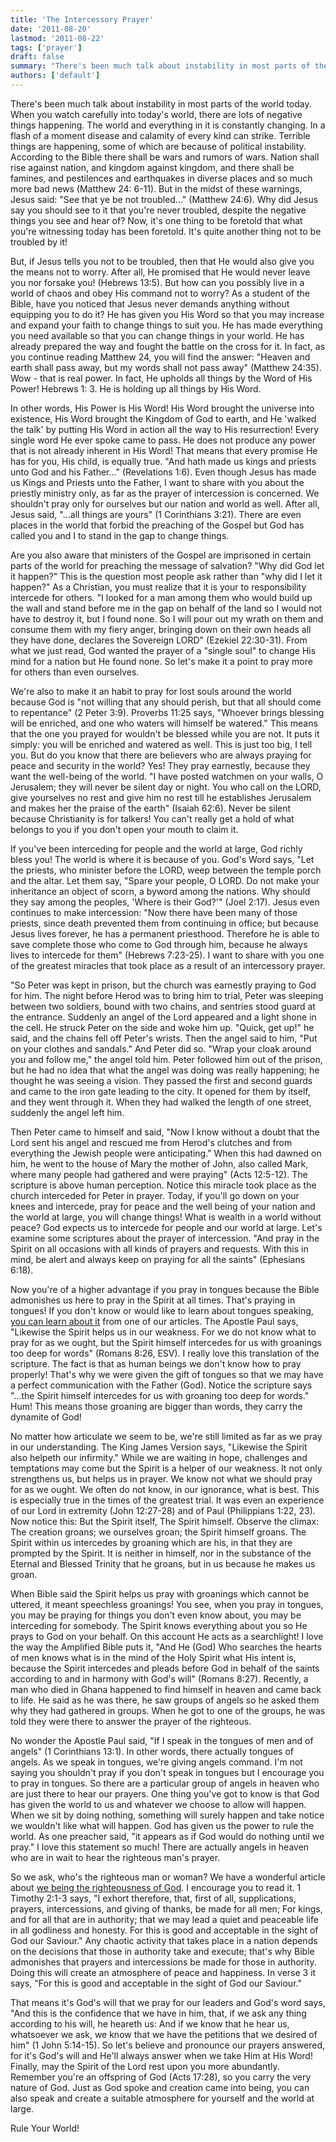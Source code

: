 ```yaml
---
title: 'The Intercessory Prayer'
date: '2011-08-20'
lastmod: '2011-08-22'
tags: ['prayer']
draft: false
summary: "There's been much talk about instability in most parts of the world today. When you look closely in today's world, there are lots of negative things happening. The world and everything in it is constantly changing."
authors: ['default']
---
```


There's been much talk about instability in most parts of the world today. When you watch carefully into today's world, there are lots of negative things happening. The world and everything in it is constantly changing. In a flash of a moment disease and calamity of every kind can strike. Terrible things are happening, some of which are because of political instability. According to the Bible there shall be wars and rumors of wars. Nation shall rise against nation, and kingdom against kingdom, and there shall be famines, and pestilences and earthquakes in diverse places and so much more bad news (Matthew 24: 6-11). But in the midst of these warnings, Jesus said: "See that ye be not troubled..." (Matthew 24:6). Why did Jesus say you should see to it that you're never troubled, despite the negative things you see and hear of? Now, it's one thing to be foretold that what you're witnessing today has been foretold. It's quite another thing not to be troubled by it!

But, if Jesus tells you not to be troubled, then that He would also give you the means not to worry. After all, He promised that He would never leave you nor forsake you! (Hebrews 13:5). But how can you possibly live in a world of chaos and obey His command not to worry? As a student of the Bible, have you noticed that Jesus never demands anything without equipping you to do it? He has given you His Word so that you may increase and expand your faith to change things to suit you. He has made everything you need available so that you can change things in your world. He has already prepared the way and fought the battle on the cross for it. In fact, as you continue reading Matthew 24, you will find the answer: "Heaven and earth shall pass away, but my words shall not pass away" (Matthew 24:35). Wow - that is real power. In fact, He upholds all things by the Word of His Power! Hebrews 1: 3. He is holding up all things by His Word.

In other words, His Power is His Word! His Word brought the universe into existence, His Word brought the Kingdom of God to earth, and He 'walked the talk' by putting His Word in action all the way to His resurrection! Every single word He ever spoke came to pass. He does not produce any power that is not already inherent in His Word! That means that every promise He has for you, His child, is equally true. "And hath made us kings and priests unto God and his Father..." (Revelations 1:6). Even though Jesus has made us Kings and Priests unto the Father, I want to share with you about the priestly ministry only, as far as the prayer of intercession is concerned. We shouldn't pray only for ourselves but our nation and world as well. After all, Jesus said, "...all things are yours" (1 Corinthians 3:21). There are even places in the world that forbid the preaching of the Gospel but God has called you and I to stand in the gap to change things.

Are you also aware that ministers of the Gospel are imprisoned in certain parts of the world for preaching the message of salvation? "Why did God let it happen?" This is the question most people ask rather than "why did I let it happen?" As a Christian, you must realize that it is your to responsibility intercede for others. "I looked for a man among them who would build up the wall and stand before me in the gap on behalf of the land so I would not have to destroy it, but I found none. So I will pour out my wrath on them and consume them with my fiery anger, bringing down on their own heads all they have done, declares the Sovereign LORD" (Ezekiel 22:30-31). From what we just read, God wanted the prayer of a "single soul" to change His mind for a nation but He found none. So let's make it a point to pray more for others than even ourselves.

We're also to make it an habit to pray for lost souls around the world because God is "not willing that any should perish, but that all should come to repentance" (2 Peter 3:9). Proverbs 11:25 says, "Whoever brings blessing will be enriched, and one who waters will himself be watered." This means that the one you prayed for wouldn't be blessed while you are not. It puts it simply: you will be enriched and watered as well. This is just too big, I tell you. But do you know that there are believers who are always praying for peace and security in the world? Yes! They pray earnestly, because they want the well-being of the world. "I have posted watchmen on your walls, O Jerusalem; they will never be silent day or night. You who call on the LORD, give yourselves no rest and give him no rest till he establishes Jerusalem and makes her the praise of the earth" (Isaiah 62:6). Never be silent because Christianity is for talkers! You can't really get a hold of what belongs to you if you don't open your mouth to claim it.

If you've been interceding for people and the world at large, God richly bless you! The world is where it is because of you. God's Word says, "Let the priests, who minister before the LORD, weep between the temple porch and the altar. Let them say, "Spare your people, O LORD. Do not make your inheritance an object of scorn, a byword among the nations. Why should they say among the peoples, 'Where is their God?'" (Joel 2:17). Jesus even continues to make intercession: "Now there have been many of those priests, since death prevented them from continuing in office; but because Jesus lives forever, he has a permanent priesthood. Therefore he is able to save complete those who come to God through him, because he always lives to intercede for them" (Hebrews 7:23-25). I want to share with you one of the greatest miracles that took place as a result of an intercessory prayer.

"So Peter was kept in prison, but the church was earnestly praying to God for him. The night before Herod was to bring him to trial, Peter was sleeping between two soldiers, bound with two chains, and sentries stood guard at the entrance. Suddenly an angel of the Lord appeared and a light shone in the cell. He struck Peter on the side and woke him up. "Quick, get up!" he said, and the chains fell off Peter's wrists. Then the angel said to him, "Put on your clothes and sandals." And Peter did so. "Wrap your cloak around you and follow me," the angel told him. Peter followed him out of the prison, but he had no idea that what the angel was doing was really happening; he thought he was seeing a vision. They passed the first and second guards and came to the iron gate leading to the city. It opened for them by itself, and they went through it. When they had walked the length of one street, suddenly the angel left him.

Then Peter came to himself and said, "Now I know without a doubt that the Lord sent his angel and rescued me from Herod's clutches and from everything the Jewish people were anticipating." When this had dawned on him, he went to the house of Mary the mother of John, also called Mark, where many people had gathered and were praying" (Acts 12:5-12). The scripture is above human perception. Notice this miracle took place as the church interceded for Peter in prayer. Today, if you'll go down on your knees and intercede, pray for peace and the well being of your nation and the world at large, you will change things! What is wealth in a world without peace? God expects us to intercede for people and our world at large. Let's examine some scriptures about the prayer of intercession. "And pray in the Spirit on all occasions with all kinds of prayers and requests. With this in mind, be alert and always keep on praying for all the saints" (Ephesians 6:18).

Now you're of a higher advantage if you pray in tongues because the Bible admonishes us here to pray in the Spirit at all times. That's praying in tongues! If you don't know or would like to learn about tongues speaking, [you can learn about it](https://www.rhemafromgod.com/speaking-in-tongues-part-1) from one of our articles. The Apostle Paul says, "Likewise the Spirit helps us in our weakness. For we do not know what to pray for as we ought, but the Spirit himself intercedes for us with groanings too deep for words" (Romans 8:26, ESV). I really love this translation of the scripture. The fact is that as human beings we don't know how to pray properly! That's why we were given the gift of tongues so that we may have a perfect communication with the Father (God). Notice the scripture says "...the Spirit himself intercedes for us with groaning too deep for words." Hum! This means those groaning are bigger than words, they carry the dynamite of God!

No matter how articulate we seem to be, we're still limited as far as we pray in our understanding. The King James Version says, "Likewise the Spirit also helpeth our infirmity." While we are waiting in hope, challenges and temptations may come but the Spirit is a helper of our weakness. It not only strengthens us, but helps us in prayer. We know not what we should pray for as we ought. We often do not know, in our ignorance, what is best. This is especially true in the times of the greatest trial. It was even an experience of our Lord in extremity (John 12:27-28) and of Paul (Philippians 1:22, 23). Now notice this: But the Spirit itself, The Spirit himself. Observe the climax: The creation groans; we ourselves groan; the Spirit himself groans. The Spirit within us intercedes by groaning which are his, in that they are prompted by the Spirit. It is neither in himself, nor in the substance of the Eternal and Blessed Trinity that he groans, but in us because he makes us groan.

When Bible said the Spirit helps us pray with groanings which cannot be uttered, it meant speechless groanings! You see, when you pray in tongues, you may be praying for things you don't even know about, you may be interceding for somebody. The Spirit knows everything about you so He prays to God on your behalf. On this account He acts as a searchlight! I love the way the Amplified Bible puts it, "And He (God) Who searches the hearts of men knows what is in the mind of the Holy Spirit what His intent is, because the Spirit intercedes and pleads before God in behalf of the saints according to and in harmony with God's will" (Romans 8:27). Recently, a man who died in Ghana happened to find himself in heaven and came back to life. He said as he was there, he saw groups of angels so he asked them why they had gathered in groups. When he got to one of the groups, he was told they were there to answer the prayer of the righteous.

No wonder the Apostle Paul said, "If I speak in the tongues of men and of angels" (1 Corinthians 13:1). In other words, there actually tongues of angels. As we speak in tongues, we're giving angels command. I'm not saying you shouldn't pray if you don't speak in tongues but I encourage you to pray in tongues. So there are a particular group of angels in heaven who are just there to hear our prayers. One thing you've got to know is that God has given the world to us and whatever we choose to allow will happen. When we sit by doing nothing, something will surely happen and take notice we wouldn't like what will happen. God has given us the power to rule the world. As one preacher said, "it appears as if God would do nothing until we pray." I love this statement so much! There are actually angels in heaven who are in wait to hear the righteous man's prayer.

So we ask, who's the righteous man or woman? We have a wonderful article about [we being the righteousness of God](https://www.rhemafromgod.com/we-are-the-righteousness-of-god-part-1). I encourage you to read it. 1 Timothy 2:1-3 says, "I exhort therefore, that, first of all, supplications, prayers, intercessions, and giving of thanks, be made for all men; For kings, and for all that are in authority; that we may lead a quiet and peaceable life in all godliness and honesty. For this is good and acceptable in the sight of God our Saviour." Any chaotic activity that takes place in a nation depends on the decisions that those in authority take and execute; that's why Bible admonishes that prayers and intercessions be made for those in authority. Doing this will create an atmosphere of peace and happiness. In verse 3 it says, "For this is good and acceptable in the sight of God our Saviour."

That means it's God's will that we pray for our leaders and God's word says, "And this is the confidence that we have in him, that, if we ask any thing according to his will, he heareth us: And if we know that he hear us, whatsoever we ask, we know that we have the petitions that we desired of him" (1 John 5:14-15). So let's believe and pronounce our prayers answered, for it's God's will and He'll always answer when we take Him at His Word! Finally, may the Spirit of the Lord rest upon you more abundantly. Remember you're an offspring of God (Acts 17:28), so you carry the very nature of God. Just as God spoke and creation came into being, you can also speak and create a suitable atmosphere for yourself and the world at large.

Rule Your World!
